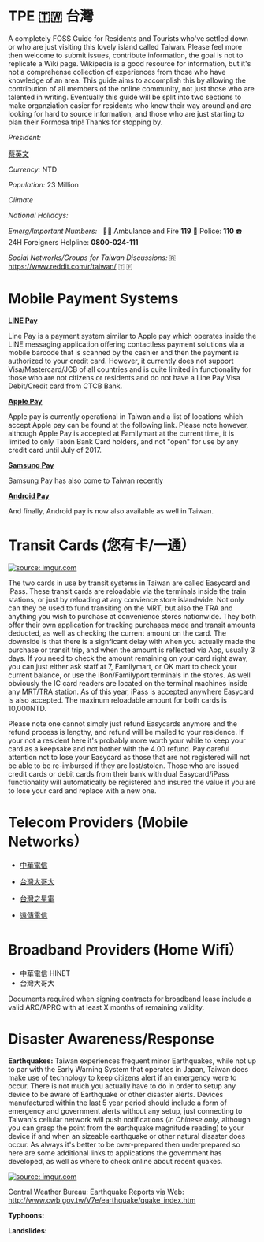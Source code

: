 # TPE 🇹🇼 台灣
A completely FOSS Guide for Residents and Tourists who've settled down or who are just visiting this lovely island called Taiwan. Please feel more then welcome to submit issues, contribute information, the goal is not to replicate a Wiki page. Wikipedia is a good resource for information, but it's not a comprehense collection of experiences from those who have knowledge of an area. This guide aims to accomplish this by allowing the contribution of all members of the online community, not just those who are talented in writing. Eventually this guide will be split into two sections to make organziation easier for residents who know their way around and are looking for hard to source information, and those who are just starting to plan their Formosa trip! Thanks for stopping by.


*President:* <p><a href="https://zh-tw.facebook.com/tsaiingwen/">蔡英文</a><br></p> 

*Currency:* NTD

*Population:* 23 Million

*Climate*

*National Holidays:*

*Emerg/Important Numbers:*   🚨🔥 Ambulance and Fire **119**  👮 Police: **110** ☎️  24H Foreigners Helpline: **0800-024-111**

*Social Networks/Groups for Taiwan Discussions:*
🇷https://www.reddit.com/r/taiwan/ 
🇹
🇫

# **Mobile Payment Systems**
**<p><a href="https://line.me/en/pay">LINE Pay</a><br></p>**
Line Pay is a payment system similar to Apple pay which operates inside the LINE messaging application offering contactless payment solutions via a mobile barcode that is scanned by the cashier and then the payment is authorized to your credit card. However, it currently does not support Visa/Mastercard/JCB of all countries and is quite limited in functionality for those who are not citizens or residents and do not have a Line Pay Visa Debit/Credit card from CTCB Bank. 

**<p><a href="https://www.apple.com/tw/apple-pay/where-to-use/">Apple Pay</a><br></p>**
Apple pay is currently operational in Taiwan and a list of locations which accept Apple pay can be found at the following link. Please note however, although Apple Pay is accepted at Familymart at the current time, it is limited to only Taixin Bank Card holders, and not "open" for use by any credit card until July of 2017.

**<p><a href="http://www.samsung.com/tw/samsungpay/">Samsung Pay</a><br></p>**
Samsung Pay has also come to Taiwan recently

**<p><a href="https://www.bnext.com.tw/search/tag/Android%20Pay">Android Pay</a><br></p>**
And finally, Android pay is now also available as well in Taiwan.

# **Transit Cards (您有卡/一通）**
<a href="http://imgur.com/BKLACte"><img src="http://i.imgur.com/BKLACte.jpg?2" title="source: imgur.com" /></a>

The two cards in use by transit systems in Taiwan are called Easycard and iPass. These transit cards are reloadable via the terminals inside the train stations, or just by reloading at any convience store islandwide. Not only can they be used to fund transiting on the MRT, but also the TRA and anything you wish to purchase at convenience stores nationwide. They both offer their own application for tracking purchases made and transit amounts deducted, as well as checking the current amount on the card. The downside is that there is a signficant delay with when you actually made the purchase or transit trip, and when the amount is reflected via App, usually 3 days. If you need to check the amount remaining on your card right away, you can just either ask staff at 7, Familymart, or OK mart to check your current balance, or use the iBon/Familyport terminals in the stores. As well obviously the IC card readers are located on the terminal machines inside any MRT/TRA station. As of this year, iPass is accepted anywhere Easycard is also accepted. The maxinum reloadable amount for both cards is 10,000NTD.

Please note one cannot simply just refund Easycards anymore and the refund process is lengthy, and refund will be mailed to your residence. If your not a resident here it's probably more worth your while to keep your card as a keepsake and not bother with the 4.00 refund. Pay careful attention not to lose your Easycard as those that are not registered will not be able to be re-imbursed if they are lost/stolen. Those who are issued credit cards or debit cards from their bank with dual Easycard/iPass functionality will automatically be registered and insured the value if you are to lose your card and replace with a new one.

# **Telecom Providers (Mobile Networks）**
* <p><a href="https://www.emome.net/4g/4g_promo">中華電信</a><br></p>
* <p><a href="https://www.taiwanmobile.com/mobile/postpaid/4g_rateplan/index_1.html?utm_source=twm_header&utm_medium=rateplan&utm_campaign=4gmirateplan#.WUBWRaimPjA">台灣大哥大</a><br></p>
* <p><a href="https://www.tstartel.com/CWS/">台灣之星電</a><br></p>
* <p><a href="https://www.fetnet.net/postpaid/rateplan/4GData_Promotion.html" target="_blank">遠傳電信</a><br></p>

# **Broadband Providers (Home Wifi）**
* 中華電信 HINET
* 台灣大哥大

Documents required when signing contracts for broadband lease include a valid ARC/APRC with at least  X months of remaining validity.


# **Disaster Awareness/Response**

**Earthquakes:** Taiwan experiences frequent minor Earthquakes, while not up to par with the Early Warning System that operates in Japan, Taiwan does make use of technology to keep citizens alert if an emergency were to occur. There is not much you actually have to do in order to setup any device to be aware of Earthquake or other disaster alerts. Devices manufactured within the last 5 year period should include a form of emergency and government alerts without any setup, just connecting to Taiwan's cellular network will push notifications (*in Chinese only*, although you can grasp the point from the earthquake magnitude reading) to your device if and when an sizeable earthquake or other natural disaster does occur. As always it's better to be over-prepared then underprepared so here are some additional links to applications the government has developed, as well as where to check online about recent quakes.

<a href="http://imgur.com/zKoINiY"><img src="http://i.imgur.com/zKoINiY.png?1" title="source: imgur.com" /></a>

Central Weather Bureau: 
Earthquake Reports via Web: <http://www.cwb.gov.tw/V7e/earthquake/quake_index.htm>

**Typhoons:**

**Landslides:**
